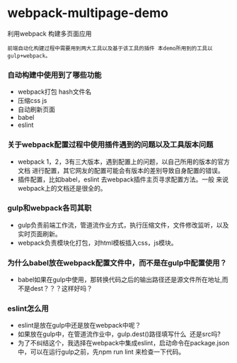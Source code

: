 # webpack-multipage-demo
利用webpack 构建多页面应用

    前端自动化构建过程中需要用到两大工具以及基于该工具的插件 本demo所用到的工具以gulp+webpack。

### 自动构建中使用到了哪些功能
* webpack打包 hash文件名
* 压缩css js
* 自动刷新页面
* babel
* eslint


### 关于webpack配置过程中使用插件遇到的问题以及工具版本问题
* webpack 1，2，3有三大版本，遇到配置上的问题，以自己所用的版本的官方文档
进行配置，其它网友的配置可能会有版本的差别导致自身配置的错误。
* 插件配置，比如babel，eslint 去webpack插件主页寻求配置方法。一般
来说webpack上的文档还是很全的。


### gulp和webpack各司其职
* gulp负责前端工作流，管道流作业方式，执行压缩文件，文件修改监听，以及
实时页面刷新。
* webpack负责模块化打包，对html模板插入css，js模块。

### 为什么babel放在webpack配置文件中，而不是在gulp中配置使用？
* babel如果在gulp中使用，那转换代码之后的输出路径还是源文件所在地址,而不是dest？？？这样好吗？

### eslint怎么用
* eslint是放在gulp中还是放在webpack中呢？
* 如果放在gulp中，在管道流作业中，gulp.dest()路径填写什么  还是src吗?
* 为了不纠结这个，我选择在webpack中集成eslint，启动命令在package.json中，可以在运行gulp之前，先npm run lint 来检查一下代码。
